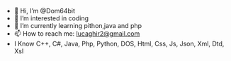 - 👋 Hi, I’m @Dom64bit
- 👀 I’m interested in coding
- 🌱 I’m currently learning pithon,java and php
- 📫 How to reach me: lucaghir2@gmail.com
- I Know C++, C#, Java, Php, Python, DOS, Html, Css, Js, Json, Xml, Dtd, Xsl

<!---
Dom64bit/Dom64bit is a ✨ special ✨ repository because its `README.md` (this file) appears on your GitHub profile.
You can click the Preview link to take a look at your changes.
--->
